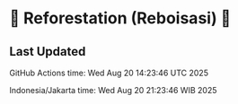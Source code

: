 
# 🌳 Reforestation (Reboisasi) 🌲

## Last Updated

GitHub Actions time: Wed Aug 20 14:23:46 UTC 2025

Indonesia/Jakarta time: Wed Aug 20 21:23:46 WIB 2025
